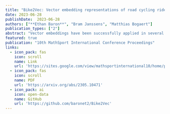 ```yaml
---
title: "Bike2Vec: Vector embedding representations of road cycling riders and race"
date: 2023-06-28
publishDate:  2023-06-28
authors: ["**Ethan Baron**", "Bram Janssens", "Matthias Bogaert"]
publication_types: ["2"]
abstract: "Vector embeddings have been successfully applied in several domains to obtain effective representations of non-numeric data which can then be used in various downstream tasks. We present a novel application of vector embeddings in professional road cycling by demonstrating a method to learn representations for riders and races based on historical results. We use unsupervised learning techniques to validate that the resultant embeddings capture interesting features of riders and races. These embeddings could be used for downstream prediction tasks such as early talent identification and race outcome prediction."
featured: true
publication: "10th MathSport International Conference Proceedings"
links:
  - icon_pack: fas
    icon: scroll
    name: Link
    url: 'https://sites.google.com/view/mathsportinternational10/home/proceedings'
  - icon_pack: fas
    icon: scroll
    name: PDF
    url: 'https://arxiv.org/abs/2305.10471'
  - icon_pack: ai
    icon: open-data
    name: GitHub
    url: 'https://github.com/baronet2/Bike2Vec'
---
```

